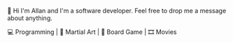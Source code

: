  👋 Hi I'm Allan and I'm a software developer. Feel free to drop me a message about anything.

 💻 Programming | 🥋 Martial Art | 🎲 Board Game | 🎞️ Movies
<!--
**papatekken/papatekken** is a ✨ _special_ ✨ repository because its `README.md` (this file) appears on your GitHub profile.

Here are some ideas to get you started:

- 🔭 I’m currently working on ...
- 🌱 I’m currently learning ...
- 👯 I’m looking to collaborate on ...
- 🤔 I’m looking for help with ...
- 💬 Ask me about ...
- 📫 How to reach me: ...
- 😄 Pronouns: ...
- ⚡ Fun fact: ...
-->
